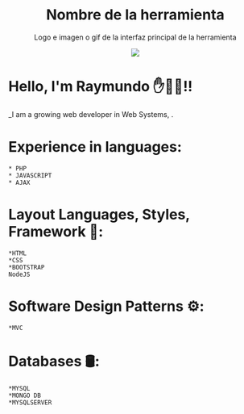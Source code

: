 <h1 align="center"> Nombre de la herramienta</h1>
<p align="center"> Logo e imagen o gif de la interfaz principal de la herramienta</p>
<p align="center"><img src="https://www.google.com/url?sa=i&url=https%3A%2F%2Fdev.to%2Fsourcegraph%2F15-developer-tools-to-make-you-super-productive-2g0a&psig=AOvVaw0P9TRu2IqObmbwMTmOxXAl&ust=1647158669694000&source=images&cd=vfe&ved=0CAsQjRxqFwoTCJie4bWOwPYCFQAAAAAdAAAAABAD"/></p> 

# Hello, I'm Raymundo ✋🧑‍💻!!

_I am a growing web developer in Web Systems, .

# Experience in languages:
```
* PHP
* JAVASCRIPT
* AJAX
```
# Layout Languages, Styles, Framework 🎨:

```
*HTML 
*CSS
*BOOTSTRAP
NodeJS
```

# Software Design Patterns ⚙️:
```
*MVC
```

# Databases 🛢️:

```
*MYSQL
*MONGO DB
*MYSQLSERVER
```
